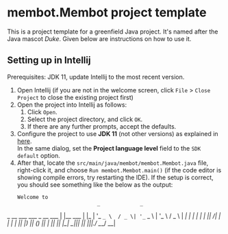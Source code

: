 # membot.Membot project template

This is a project template for a greenfield Java project. It's named after the Java mascot _Duke_. Given below are instructions on how to use it.

## Setting up in Intellij

Prerequisites: JDK 11, update Intellij to the most recent version.

1. Open Intellij (if you are not in the welcome screen, click `File` > `Close Project` to close the existing project first)
1. Open the project into Intellij as follows:
   1. Click `Open`.
   1. Select the project directory, and click `OK`.
   1. If there are any further prompts, accept the defaults.
1. Configure the project to use **JDK 11** (not other versions) as explained in [here](https://www.jetbrains.com/help/idea/sdk.html#set-up-jdk).<br>
   In the same dialog, set the **Project language level** field to the `SDK default` option.
3. After that, locate the `src/main/java/membot/membot.Membot.java` file, right-click it, and choose `Run membot.Membot.main()` (if the code editor is showing compile errors, try restarting the IDE). If the setup is correct, you should see something like the below as the output:
   ```
   Welcome to
                             _             _   
_ __ ___    ___  _ __ ___  | |__    ___  | |_
| '_ ` _ \  / _ \| '_ ` _ \ | '_ \  / _ \ | __|
| | | | | ||  __/| | | | | || |_) || (_) || |_
|_| |_| |_| \___||_| |_| |_||_.__/  \___/  \__|
   ```
